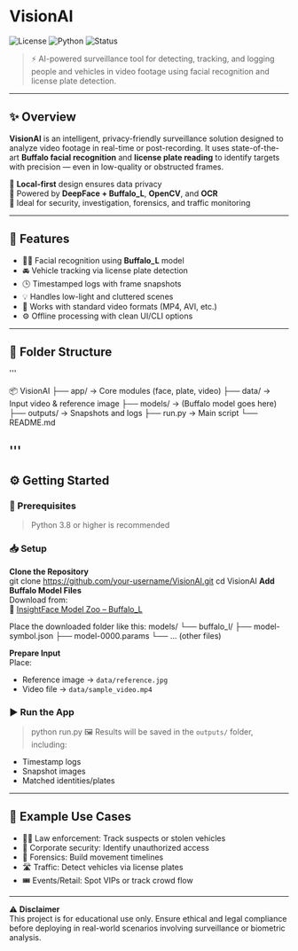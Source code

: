 # VisionAI

![License](https://img.shields.io/badge/license-MIT-green)
![Python](https://img.shields.io/badge/python-3.8%2B-blue)
![Status](https://img.shields.io/badge/status-Active-brightgreen)

> ⚡ AI-powered surveillance tool for detecting, tracking, and logging people and vehicles in video footage using facial recognition and license plate detection.

---

## ✨ Overview

**VisionAI** is an intelligent, privacy-friendly surveillance solution designed to analyze video footage in real-time or post-recording. It uses state-of-the-art **Buffalo facial recognition** and **license plate reading** to identify targets with precision — even in low-quality or obstructed frames.

🔐 **Local-first** design ensures data privacy  
🧠 Powered by **DeepFace + Buffalo_L**, **OpenCV**, and **OCR**  
🎯 Ideal for security, investigation, forensics, and traffic monitoring

---

## 🚀 Features

- 🧑‍💼 Facial recognition using **Buffalo_L** model
- 🚘 Vehicle tracking via license plate detection
- 🕒 Timestamped logs with frame snapshots
- 💡 Handles low-light and cluttered scenes
- 📁 Works with standard video formats (MP4, AVI, etc.)
- ⚙️ Offline processing with clean UI/CLI options

---

## 📂 Folder Structure

'''

📦 VisionAI
├── app/ → Core modules (face, plate, video)
├── data/ → Input video & reference image
├── models/ → (Buffalo model goes here)
├── outputs/ → Snapshots and logs
├── run.py → Main script
└── README.md

'''
---

## ⚙️ Getting Started

### 🧾 Prerequisites
> Python 3.8 or higher is recommended

### 📥 Setup
**Clone the Repository**  
git clone https://github.com/your-username/VisionAI.git
cd VisionAI
**Add Buffalo Model Files**  
Download from:  
🔗 [InsightFace Model Zoo – Buffalo_L](https://github.com/deepinsight/insightface/wiki/Model-Zoo)  

Place the downloaded folder like this:
models/
└── buffalo_l/
├── model-symbol.json
├── model-0000.params
└── ... (other files)

**Prepare Input**  
Place:  
- Reference image → `data/reference.jpg`  
- Video file → `data/sample_video.mp4`

### ▶️ Run the App
> python run.py
🖼️ Results will be saved in the `outputs/` folder, including:  
- Timestamp logs  
- Snapshot images  
- Matched identities/plates  

---

## 🧪 Example Use Cases
- 👮‍♂️ Law enforcement: Track suspects or stolen vehicles  
- 🏢 Corporate security: Identify unauthorized access  
- 🧾 Forensics: Build movement timelines  
- 🛣️ Traffic: Detect vehicles via license plates  
- 🎟️ Events/Retail: Spot VIPs or track crowd flow  

---

⚠️ **Disclaimer**  
This project is for educational use only. Ensure ethical and legal compliance before deploying in real-world scenarios involving surveillance or biometric analysis.
